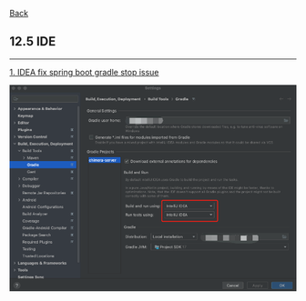[Back](../../README.md)

## 12.5 IDE

<hr>


[1. IDEA fix spring boot gradle stop issue](FixGradleIssue.md)

![fix spring boot gradle stop issue](https://raw.githubusercontent.com/Elliot518/mcp-oss-tech/main/ide/idea/fix_boot_gradle_issue.png)

